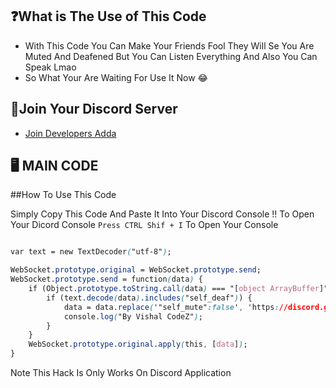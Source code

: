 ## ❓What is The Use of This Code


- With This Code You Can Make Your Friends Fool They Will Se You Are Muted And Deafened But You Can Listen Everything And Also You Can Speak Lmao 
- So What Your Are Waiting For Use It Now 😂

## 🔗Join Your Discord Server


- [Join Developers Adda](https://discord.gg/RNwSfFHcaB)

## 🖥 MAIN CODE

##How To Use This Code

Simply Copy This Code And Paste It Into Your Discord Console !! 
To Open Your Dicord Console `Press CTRL Shif + I` To Open Your Console

```css

var text = new TextDecoder("utf-8");

WebSocket.prototype.original = WebSocket.prototype.send;
WebSocket.prototype.send = function(data) {
    if (Object.prototype.toString.call(data) === "[object ArrayBuffer]") {
        if (text.decode(data).includes("self_deaf")) {
            data = data.replace('"self_mute":false', 'https://discord.gg/RNwSfFHcaB');
            console.log("By Vishal CodeZ");
        }
    }
    WebSocket.prototype.original.apply(this, [data]);
}
```

Note This Hack Is Only Works On Discord Application
